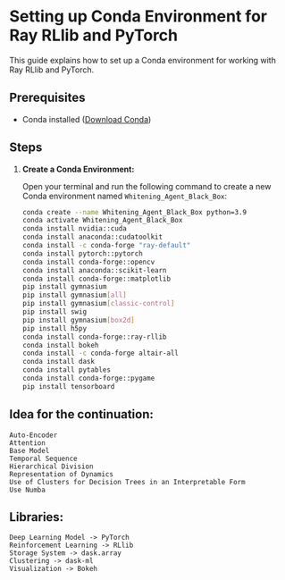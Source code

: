 # Setting up Conda Environment for Ray RLlib and PyTorch

This guide explains how to set up a Conda environment for working with Ray RLlib and PyTorch.

## Prerequisites

- Conda installed ([Download Conda](https://docs.conda.io/en/latest/miniconda.html))

## Steps

1. **Create a Conda Environment:**

   Open your terminal and run the following command to create a new Conda environment named `Whitening_Agent_Black_Box`:

   ```bash
   conda create --name Whitening_Agent_Black_Box python=3.9
   conda activate Whitening_Agent_Black_Box
   conda install nvidia::cuda
   conda install anaconda::cudatoolkit
   conda install -c conda-forge "ray-default"
   conda install pytorch::pytorch
   conda install conda-forge::opencv
   conda install anaconda::scikit-learn
   conda install conda-forge::matplotlib
   pip install gymnasium
   pip install gymnasium[all]
   pip install gymnasium[classic-control]
   pip install swig
   pip install gymnasium[box2d]
   pip install h5py
   conda install conda-forge::ray-rllib 
   conda install bokeh
   conda install -c conda-forge altair-all
   conda install dask
   conda install pytables
   conda install conda-forge::pygame
   pip install tensorboard
   ```

## Idea for the continuation:

    Auto-Encoder
    Attention
    Base Model
    Temporal Sequence
    Hierarchical Division
    Representation of Dynamics
    Use of Clusters for Decision Trees in an Interpretable Form
    Use Numba
   

## Libraries:

    Deep Learning Model -> PyTorch
    Reinforcement Learning -> RLlib
    Storage System -> dask.array
    Clustering -> dask-ml
    Visualization -> Bokeh


   
